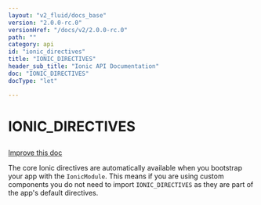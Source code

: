 ```yaml
---
layout: "v2_fluid/docs_base"
version: "2.0.0-rc.0"
versionHref: "/docs/v2/2.0.0-rc.0"
path: ""
category: api
id: "ionic_directives"
title: "IONIC_DIRECTIVES"
header_sub_title: "Ionic API Documentation"
doc: "IONIC_DIRECTIVES"
docType: "let"

---
```










<h1 class="api-title">
<a class="anchor" name="ionic-directives" href="#ionic-directives"></a>

IONIC_DIRECTIVES





</h1>

<a class="improve-v2-docs" href="http://github.com/driftyco/ionic/edit/master//src/directives.ts#L159">
Improve this doc
</a>






<p>The core Ionic directives are automatically available when you bootstrap your app
with the <code>IonicModule</code>. This means if you are using custom components you do not
need to import <code>IONIC_DIRECTIVES</code> as they are part of the app&#39;s default directives.</p>




<!-- @usage tag -->


<!-- @property tags -->



<!-- instance methods on the class -->




<!-- related link --><!-- end content block -->


<!-- end body block -->

